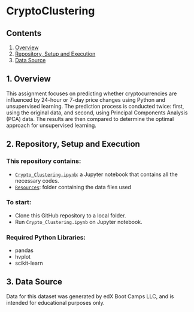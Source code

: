 # CryptoClustering

## Contents
1. [Overview](#1-overview)
2. [Repository, Setup and Execution](#2-repository-setup-and-execution)
3. [Data Source](#3-data-source)


## 1. Overview

This assignment focuses on predicting whether cryptocurrencies are influenced by 24-hour or 7-day price changes using Python and unsupervised learning. The prediction process is conducted twice: first, using the original data, and second, using Principal Components Analysis (PCA) data. The results are then compared to determine the optimal approach for unsupervised learning.


## 2. Repository, Setup and Execution

### This repository contains:
- [`Crypto_Clustering.ipynb`](Crypto_Clustering.ipynb): a Jupyter notebook that contains all the necessary codes.
- [`Resources`](Resources): folder containing the data files used

### To start: 
- Clone this GitHub repository to a local folder.
- Run `Crypto_Clustering.ipynb` on Jupyter notebook.

### Required Python Libraries:
- pandas
- hvplot
- scikit-learn

## 3. Data Source
Data for this dataset was generated by edX Boot Camps LLC, and is intended for educational purposes only.
